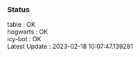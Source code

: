 ### Status


table : OK  
hogwarts : OK  
icy-bot : OK  
Latest Update : 2023-02-18 10:07:47.139281
